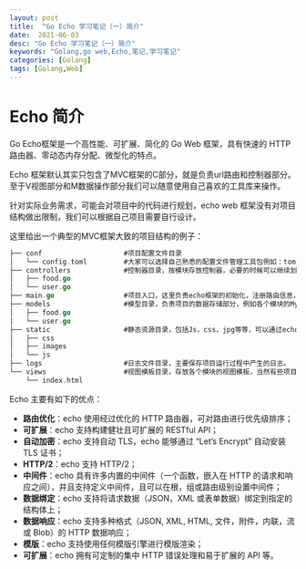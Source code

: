```yaml
---
layout: post
title:  "Go Echo 学习笔记（一）简介"
date:  2021-06-03
desc: "Go Echo 学习笔记（一）简介"
keywords: "Golang,go web,Echo,笔记,学习笔记"
categories: [Golang]
tags: [Golang,Web]
---
```

# Echo 简介

Go Echo框架是一个高性能、可扩展、简化的 Go Web 框架，具有快速的 HTTP 路由器、零动态内存分配、微型化的特点。

Echo 框架默认其实只包含了MVC框架的C部分，就是负责url路由和控制器部分。至于V视图部分和M数据操作部分我们可以随意使用自己喜欢的工具库来操作。

针对实际业务需求，可能会对项目中的代码进行规划，echo web 框架没有对项目结构做出限制，我们可以根据自己项目需要自行设计。

这里给出一个典型的MVC框架大致的项目结构的例子：

```go
├── conf                    #项目配置文件目录
│   └── config.toml         #大家可以选择自己熟悉的配置文件管理工具包例如：toml、xml等等
├── controllers             #控制器目录，按模块存放控制器，必要的时候可以继续划分子目录。
│   ├── food.go
│   └── user.go
├── main.go                 #项目入口，这里负责echo框架的初始化，注册路由信息，关联控制器函数等。
├── models                  #模型目录，负责项目的数据存储部分，例如各个模块的Mysql表的读写模型。
│   ├── food.go
│   └── user.go
├── static                  #静态资源目录，包括Js，css，jpg等等，可以通过echo框架配置，直接让用户访问。
│   ├── css
│   ├── images
│   └── js
├── logs                    #日志文件目录，主要保存项目运行过程中产生的日志。
└── views                   #视图模板目录，存放各个模块的视图模板，当然有些项目只有api，是不需要视图部分，可以忽略这个目录
    └── index.html
```

Echo 主要有如下的优点：

- **路由优化**：echo 使用经过优化的 HTTP 路由器，可对路由进行优先级排序；
- **可扩展**：echo 支持构建健壮且可扩展的 RESTful API；
- **自动加密**：echo 支持自动 TLS，echo 能够通过 “Let’s Encrypt” 自动安装 TLS 证书；
- **HTTP/2**：echo 支持 HTTP/2；
- **中间件**：echo 具有许多内置的中间件（一个函数，嵌入在 HTTP 的请求和响应之间），并且支持定义中间件，且可以在根，组或路由级别设置中间件；
- **数据绑定**：echo 支持将请求数据（JSON，XML 或表单数据）绑定到指定的结构体上；
- **数据响应**：echo 支持多种格式（JSON, XML, HTML, 文件，附件，内联，流或 Blob）的 HTTP 数据响应；
- **模版**：echo 支持使用任何模版引擎进行模版渲染；
- **可扩展**：echo 拥有可定制的集中 HTTP 错误处理和易于扩展的 API 等。
